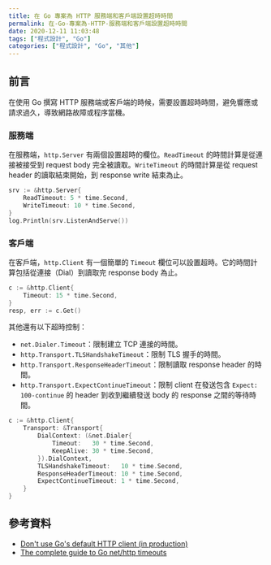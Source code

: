 ```yaml
---
title: 在 Go 專案為 HTTP 服務端和客戶端設置超時時間
permalink: 在-Go-專案為-HTTP-服務端和客戶端設置超時時間
date: 2020-12-11 11:03:48
tags: ["程式設計", "Go"]
categories: ["程式設計", "Go", "其他"]
---
```


## 前言

在使用 Go 撰寫 HTTP 服務端或客戶端的時候，需要設置超時時間，避免響應或請求過久，導致網路故障或程序當機。

### 服務端

在服務端，`http.Server` 有兩個設置超時的欄位。`ReadTimeout` 的時間計算是從連接被接受到 request body 完全被讀取。`WriteTimeout` 的時間計算是從 request header 的讀取結束開始，到 response write 結束為止。

```GO
srv := &http.Server{  
	ReadTimeout: 5 * time.Second,
	WriteTimeout: 10 * time.Second,
}
log.Println(srv.ListenAndServe())
```

### 客戶端

在客戶端，`http.Client` 有一個簡單的 `Timeout` 欄位可以設置超時。它的時間計算包括從連接（Dial）到讀取完 response body 為止。

```GO
c := &http.Client{  
	Timeout: 15 * time.Second,
}
resp, err := c.Get()
```

其他還有以下超時控制：

- `net.Dialer.Timeout`：限制建立 TCP 連接的時間。
- `http.Transport.TLSHandshakeTimeout`：限制 TLS 握手的時間。
- `http.Transport.ResponseHeaderTimeout`：限制讀取 response header 的時間。
- `http.Transport.ExpectContinueTimeout`：限制 client 在發送包含 `Expect: 100-continue` 的 header 到收到繼續發送 body 的 response 之間的等待時間。

```GO
c := &http.Client{
	Transport: &Transport{
		DialContext: (&net.Dialer{
			Timeout:   30 * time.Second,
			KeepAlive: 30 * time.Second,
		}).DialContext,
		TLSHandshakeTimeout:   10 * time.Second,
		ResponseHeaderTimeout: 10 * time.Second,
		ExpectContinueTimeout: 1 * time.Second,
	}
}
```

## 參考資料

- [Don't use Go's default HTTP client (in production)](https://medium.com/@nate510/don-t-use-go-s-default-http-client-4804cb19f779)
- [The complete guide to Go net/http timeouts](https://blog.cloudflare.com/the-complete-guide-to-golang-net-http-timeouts/)
